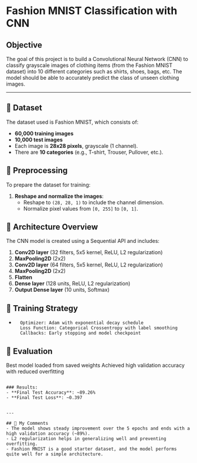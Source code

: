 # Fashion MNIST Classification with CNN

## Objective
The goal of this project is to build a Convolutional Neural Network (CNN) to classify grayscale images of clothing items (from the Fashion MNIST dataset) into 10 different categories such as shirts, shoes, bags, etc. The model should be able to accurately predict the class of unseen clothing images.

---

## 🔹 Dataset
The dataset used is Fashion MNIST, which consists of:
- **60,000 training images**
- **10,000 test images**
- Each image is **28x28 pixels**, grayscale (1 channel).
- There are **10 categories** (e.g., T-shirt, Trouser, Pullover, etc.).




## 🔹 Preprocessing
To prepare the dataset for training:
1. **Reshape and normalize the images**:
    - Reshape to `(28, 28, 1)` to include the channel dimension.
    - Normalize pixel values from `[0, 255]` to `[0, 1]`.

    


## 🔹 Architecture Overview
The CNN model is created using a Sequential API and includes:
1. **Conv2D layer** (32 filters, 5x5 kernel, ReLU, L2 regularization)
2. **MaxPooling2D** (2x2)
3. **Conv2D layer** (64 filters, 5x5 kernel, ReLU, L2 regularization)
4. **MaxPooling2D** (2x2)
5. **Flatten**
6. **Dense layer** (128 units, ReLU, L2 regularization)
7. **Output Dense layer** (10 units, Softmax)



## 🔹 Training Strategy
-       Optimizer: Adam with exponential decay schedule
        Loss Function: Categorical Crossentropy with label smoothing
        Callbacks: Early stopping and model checkpoint



## 🔹 Evaluation
Best model loaded from saved weights
Achieved high validation accuracy with reduced overfitting
```

### Results:
- **Final Test Accuracy**: ~89.26%
- **Final Test Loss**: ~0.397


---

## 🔹 My Comments
- The model shows steady improvement over the 5 epochs and ends with a high validation accuracy (~89%).
- L2 regularization helps in generalizing well and preventing overfitting.
- Fashion MNIST is a good starter dataset, and the model performs quite well for a simple architecture.
